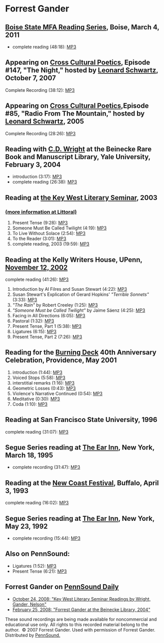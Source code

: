 Forrest Gander
==============

[Boise State MFA Reading Series](Boise-State.php), Boise, March 4, 2011
-----------------------------------------------------------------------

-   complete reading (48:18): [MP3](http://media.sas.upenn.edu/pennsound/groups/Boise-State/Gander-Forrest_Complete-Reading_BSU-MFA-Series_Boise_3-4-11.mp3)

Appearing on [Cross Cultural Poetics](http://writing.upenn.edu/pennsound/x/XCP.html), Episode \#147, "The Night," hosted by [Leonard Schwartz](http://writing.upenn.edu/pennsound/x/Schwartz.html), October 7, 2007
-------------------------------------------------------------------------------------------------------------------------------------------------------------------------------------------------------------------

Complete Recording (38:12): [MP3](http://media.sas.upenn.edu/pennsound/groups/XCP/XCP_147_Gander_10-7-07.mp3)

Appearing on [Cross Cultural Poetics](http://writing.upenn.edu/pennsound/x/XCP.html),Episode \#85, "Radio From The Mountain," hosted by [Leonard Schwartz](http://writing.upenn.edu/pennsound/x/Schwartz.html), 2005
--------------------------------------------------------------------------------------------------------------------------------------------------------------------------------------------------------------------

Complete Recording (28:26): [MP3](http://media.sas.upenn.edu/pennsound/groups/XCP/XCP_85_Gander_2005.mp3)

Reading with [C.D. Wright](Wright.html) at the Beinecke Rare Book and Manuscript Library, Yale University, February 3, 2004
---------------------------------------------------------------------------------------------------------------------------

-   introduction (3:17):
    [MP3](http://media.sas.upenn.edu/pennsound/authors/Gander/Gander-Forrest_01_Introduction_Beinecke-Library_Yale_2-3-04.mp3)
-   complete reading (26:38):
    [MP3](http://media.sas.upenn.edu/pennsound/authors/Gander/Gander-Forrest_02_Complete-Reading_Beinecke-Library_Yale_2-3-04.mp3)

Reading at [the Key West Literary Seminar](Littoral.html), 2003
---------------------------------------------------------------

### [(more information at Littoral)](http://www.kwls.org/lit/kwls_blog/2008/10/forrest_gander_2003.cfm)

1.  Present Tense (9:28): [MP3](http://media.sas.upenn.edu/pennsound/authors/Gander/Gander_Forrest_01_Present-Tense_KWLS_2003.mp3)
2.  Someone Must Be Called Twilight (4:19): [MP3](http://media.sas.upenn.edu/pennsound/authors/Gander/Gander_Forrest_02_Someone-Must-Be_KWLS_2003.mp3)
3.  To Live Without Solace (2:54): [MP3](http://media.sas.upenn.edu/pennsound/authors/Gander/Gander_Forrest_03_To-Live-Without_KWLS_2003.mp3)
4.  To the Reader (3:01): [MP3](http://media.sas.upenn.edu/pennsound/authors/Gander/Gander_Forrest_04_To-the-Reader_KWLS_2003.mp3)
5.  complete reading, 2003 (19:59): [MP3](http://media.sas.upenn.edu/pennsound/authors/Gander/Gander_Forrest_Complete-Recording_KWLS_2003.mp%23.mp3)

Reading at the Kelly Writers House, UPenn, [November 12, 2002](http://www.writing.upenn.edu/%7Ewh/calendar/1102.html#12)
------------------------------------------------------------------------------------------------------------------------

complete reading (41:26): [MP3](http://media.sas.upenn.edu/pennsound/authors/Gander/Gander-Forrest_UPenn_11-12-02.mp3)

1.  Introduction by Al Filres and Susan Stewart (4:22): [MP3](https://media.sas.upenn.edu/pennsound/authors/Gander/11-12-02/Gander-Forrest_Introduction-by-Al-Filres-and-Susan-Stewart_UPenn_11-12-02.mp3)
2.  Susan Stewart's Explication of Gerard Hopkins' *"Terrible Sonnets"* (3:33): [MP3](https://media.sas.upenn.edu/pennsound/authors/Gander/11-12-02/Gander-Forrest_Susan-Stewarts-Explication-of-Gerard-Hopkins-Terrible-Sonnets_UPenn_11-12-02.mp3)
3.  *"The Rain"* by Robert Creeley (1:25): [MP3](https://media.sas.upenn.edu/pennsound/authors/Gander/11-12-02/Gander-Forrest_The-Rain-by-Robert-Creeley_UPenn_11-12-02.mp3)
4.  *"Someone Must be Called Twilight"* by Jaime Sáenz (4:25): [MP3](https://media.sas.upenn.edu/pennsound/authors/Gander/11-12-02/Gander-Forrest_Someone-Must-Be-Called-Twilight-by-Jaime-Saenz_UPenn_11-12-02.mp3)
5.  Facing in All Directions (6:05): [MP3](https://media.sas.upenn.edu/pennsound/authors/Gander/11-12-02/Gander-Forrest_Facing-in-all-Directions_UPenn_11-12-02.mp3)
6.  Pastoral (1:32): [MP3](https://media.sas.upenn.edu/pennsound/authors/Gander/11-12-02/Gander-Forrest_Pastoral_UPenn_11-12-02.mp3)
7.  Present Tense, Part 1 (5:38): [MP3](https://media.sas.upenn.edu/pennsound/authors/Gander/11-12-02/Gander-Forrest_Present-Tense_UPenn_11-12-02.mp3)
8.  Ligatures (6:15): [MP3](https://media.sas.upenn.edu/pennsound/authors/Gander/11-12-02/Gander-Forrest_Ligatures_UPenn_11-12-02.mp3)
9.  Present Tense, Part 2 (7:26): [MP3](https://media.sas.upenn.edu/pennsound/authors/Gander/11-12-02/Gander-Forrest_Present-Tense-Part-Two_UPenn_11-12-02.mp3)

Reading for the [Burning Deck](Burning-Deck.php) 40th Anniversary Celebration, Providence, May 2001
---------------------------------------------------------------------------------------------------

1.  introduction (1:44): [MP3](http://media.sas.upenn.edu/pennsound/authors/Gander/Burning-Deck/Gander-Forrest_21_Introduction_Burning-Deck-40th-Anniversary_Vol-I_Providence_05-2001.mp3)
2.  Voiced Stops (5:58): [MP3](http://media.sas.upenn.edu/pennsound/authors/Gander/Burning-Deck/Gander-Forrest_22_Voiced-Stops_Burning-Deck-40th-Anniversary_Vol-I_Providence_05-2001.mp3)
3.  interstitial remarks (1:16): [MP3](http://media.sas.upenn.edu/pennsound/authors/Gander/Burning-Deck/Gander-Forrest_23_Interstitial-Remarks_Burning-Deck-40th-Anniversary_Vol-I_Providence_05-2001.mp3)
4.  Geometric Losses (0:43): [MP3](http://media.sas.upenn.edu/pennsound/authors/Gander/Burning-Deck/Gander-Forrest_24_Geometric-Losses_Burning-Deck-40th-Anniversary_Vol-I_Providence_05-2001.mp3)
5.  Violence's Narrative Continued (0:54): [MP3](http://media.sas.upenn.edu/pennsound/authors/Gander/Burning-Deck/Gander-Forrest_25_Violences-Narrative-Continued_Burning-Deck-40th-Anniversary_Vol-I_Providence_05-2001.mp3)
6.  Meditative (0:30): [MP3](http://media.sas.upenn.edu/pennsound/authors/Gander/Burning-Deck/Gander-Forrest_26_Meditative_Burning-Deck-40th-Anniversary_Vol-I_Providence_05-2001.mp3)
7.  Coda (1:10): [MP3](http://media.sas.upenn.edu/pennsound/authors/Gander/Burning-Deck/Gander-Forrest_27_Coda_Burning-Deck-40th-Anniversary_Vol-I_Providence_05-2001.mp3)

Reading at San Francisco State University, 1996
-----------------------------------------------

complete reading (31:07): [MP3](http://media.sas.upenn.edu/pennsound/authors/Gander/Gander-Forrest_San-Francisco-State_1996.mp3)


Segue Series reading at [The Ear Inn](Ear-Inn.php), New York, March 18, 1995
----------------------------------------------------------------------------

-   complete recording (31:47): [MP3](http://media.sas.upenn.edu/pennsound/authors/Gander/Gander-Forrest_Complete-Reading_Ear-Inn_NYC_3-18-95.mp3)

Reading at the [New Coast Festival](http://writing.upenn.edu/pennsound/x/New-Coast.php), Buffalo, April 3, 1993
---------------------------------------------------------------------------------------------------------------

complete reading (16:02): [MP3](http://media.sas.upenn.edu/pennsound/authors/Gander/Gander-Forrest_New-Coast_4-3-93.mp3)


Segue Series reading at [The Ear Inn](Ear-Inn.php), New York, May 23, 1992
--------------------------------------------------------------------------

-   complete recording (15:44): [MP3](http://media.sas.upenn.edu/pennsound/authors/Gander/Gander-Forrest_Complete-Recording_Ear-Inn_NYC_5-23-92.mp3)

Also on PennSound:
------------------

-   Ligatures (1:52): [MP3](http://media.sas.upenn.edu/pennsound/authors/Gander/Gander-Forrest_Ligatures.mp3)
-   Present Tense (6:21): [MP3](http://media.sas.upenn.edu/pennsound/authors/Gander/Gander-Forrest_Present-Tense.mp3)

Forrest Gander on [PennSound Daily](http://writing.upenn.edu/pennsound/daily)
-----------------------------------------------------------------------------

-   [October 24, 2008: "Key West Literary Seminar Readings by Wright, Gander, Nelson"](http://writing.upenn.edu/pennsound/daily/200810.php#24_17:27)
-   [February 25, 2008: "Forrest Gander at the Beinecke Library, 2004"](http://writing.upenn.edu/pennsound/daily/200802.php#25_13:57)

These sound recordings are being made available for noncommercial
and educational use only. All rights to this recorded material belong
to the author.  © 2007 Forrest Gander. Used with permission
of Forrest Gander. Distributed by [PennSound.](../index.html)
